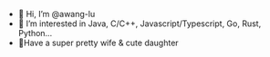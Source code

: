 - 👋 Hi, I’m @awang-lu
- 👀 I’m interested in Java, C/C++, Javascript/Typescript, Go, Rust, Python...
- 💞️Have a super pretty wife & cute daughter

<!---
- 🌱 I’m currently learning ...
- 💞️ I’m looking to collaborate on ...
- 📫 How to reach me ...
--->

<!---
awang-lu/awang-lu is a ✨ special ✨ repository because its `README.md` (this file) appears on your GitHub profile.
You can click the Preview link to take a look at your changes.
--->
